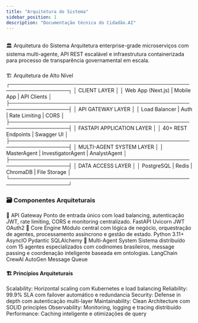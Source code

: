 ```yaml
---
title: "Arquitetura do Sistema"
sidebar_position: 1
description: "Documentação técnica do Cidadão.AI"
---
```


## 
🏛️ Arquitetura do Sistema
Arquitetura enterprise-grade microserviços com sistema multi-agente, API REST escalável e infraestrutura containerizada para processo de transparência governamental em escala.
### 
🏗️ Arquitetura de Alto Nível
┌──────────────────────────────────────────────────────────────────┐
│                    CLIENT LAYER                    │
│     Web App (Next.js) | Mobile App | API Clients     │
├──────────────────────────────────────────────────────────────────┤
│                 API GATEWAY LAYER                 │
│    Load Balancer | Auth | Rate Limiting | CORS     │
├──────────────────────────────────────────────────────────────────┤
│              FASTAPI APPLICATION LAYER              │
│              40+ REST Endpoints | Swagger UI              │
├──────────────────────────────────────────────────────────────────┤
│               MULTI-AGENT SYSTEM LAYER               │
│  MasterAgent | InvestigatorAgent | AnalystAgent   │
├──────────────────────────────────────────────────────────────────┤
│                 DATA ACCESS LAYER                 │
│   PostgreSQL | Redis | ChromaDB | File Storage    │
└──────────────────────────────────────────────────────────────────┘
### 🗃️ Componentes Arquiteturais
🚀 API Gateway
Ponto de entrada único com load balancing, autenticação JWT, rate limiting, CORS e monitoring centralizado.
FastAPI
Uvicorn
JWT
OAuth2
🧪 Core Engine
Módulo central com lógica de negócio, orquestração de agentes, processamento assíncrono e gestão de estado.
Python 3.11+
AsyncIO
Pydantic
SQLAlchemy
🤖 Multi-Agent System
Sistema distribuído com 15 agentes especializados com codinomes brasileiros, message passing e coordenação inteligente baseada em ontologias.
LangChain
CrewAI
AutoGen
Message Queue
#### 🏗️ Princípios Arquiteturais
Scalability: Horizontal scaling com Kubernetes e load balancing
Reliability: 99.9% SLA com failover automático e redundancia
Security: Defense in depth com autenticação multi-layer
Maintainability: Clean Architecture com SOLID principles
Observability: Monitoring, logging e tracing distribuído
Performance: Caching inteligente e otimizações de query
